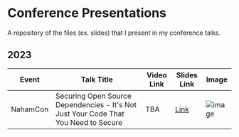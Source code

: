 # Conference Presentations

A repository of the files (ex. slides) that I present in my conference talks.

## 2023

Event | Talk Title | Video Link | Slides Link | Image |
--- | --- | --- | --- | --- |
NahamCon | Securing Open Source Dependencies - It's Not Just Your Code That You Need to Secure | TBA | [Link](https://github.com/rkhal101/Conference-Presentations/blob/main/2023/nahamcon/Securing%20Open%20Source%20Dependencies.pdf) | ![image](nahamcon/promo-image.jpg)
